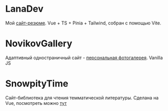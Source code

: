 # LanaDev
Мой <a href="http://lana-dev.cw53615.tw1.ru/">сайт-резюме</a>. Vue + TS + Pinia + Tailwind, собран с помощью Vite.

# NovikovGallery
Адаптивный одностраничный сайт - <a href="https://lanaelf.github.io/NovikovGallery/ ">персональная фотогалерея</a>. Vanilla JS

# SnowpityTime
Сайт-библиотека для чтения темматической литературы. Сделана на Vue, посмотреть можно <a href="http://snowpitytime.cw53615.tw1.ru/">тут</a>
